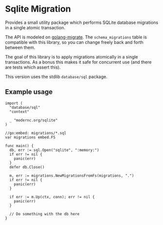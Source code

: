 # Sqlite Migration

Provides a small utility package which performs SQLite database migrations in a single atomic transaction.

The API is modeled on [golang-migrate](https://pkg.go.dev/github.com/golang-migrate/migrate/v4).
The `schema_migrations` table is compatible with this library, so you can change freely back and forth between them.

The goal of this library is to apply migrations atomically in a single transactions.
As a bonus this makes it safe for concurrent use (and there are tests which assert this).

This version uses the stdlib `database/sql` package.

## Example usage

```golang
import (
  "database/sql"
  "context"

  _ "modernc.org/sqlite"
)

//go:embed: migrations/*.sql
var migrations embed.FS

func main() {
  db, err := sql.Open("sqlite", ":memory:")
  if err != nil {
    panic(err)
  }
  defer db.Close()
  
  m, err := migrations.NewMigrationsFromFs(migrations, ".")
  if err != nil {
    panic(err)
  }

  if err := m.Up(ctx, conn); err != nil {
    panic(err)
  }

  // Do something with the db here
}
```
